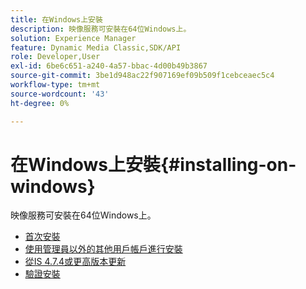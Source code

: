 ```yaml
---
title: 在Windows上安裝
description: 映像服務可安裝在64位Windows上。
solution: Experience Manager
feature: Dynamic Media Classic,SDK/API
role: Developer,User
exl-id: 6be6c651-a240-4a57-bbac-4d00b49b3867
source-git-commit: 3be1d948ac22f907169ef09b509f1cebceaec5c4
workflow-type: tm+mt
source-wordcount: '43'
ht-degree: 0%

---
```


# 在Windows上安裝{#installing-on-windows}

映像服務可安裝在64位Windows上。

* [首次安裝](t-first-time-installation-win.md)
* [使用管理員以外的其他用戶帳戶進行安裝](t-diff-account-win.md)
* [從IS 4.7.4或更高版本更新](t-update-win.md)
* [驗證安裝](t-verify-win.md)
